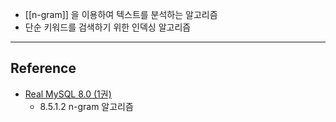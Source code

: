 - [[n-gram]] 을 이용하여 텍스트를 분석하는 알고리즘
- 단순 키워드를 검색하기 위한 인덱싱 알고리즘


---
## Reference
 -  [Real MySQL 8.0 (1권)](https://product.kyobobook.co.kr/detail/S000001766482)
	- 8.5.1.2  n-gram 알고리즘